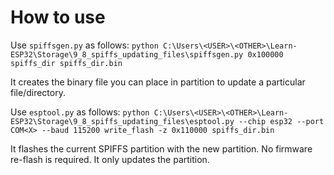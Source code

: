 # How to use

Use `spiffsgen.py` as follows:
`python C:\Users\<USER>\<OTHER>\Learn-ESP32\Storage\9_8_spiffs_updating_files\spiffsgen.py 0x100000 spiffs_dir spiffs_dir.bin`

It creates the binary file you can place in partition to update a particular file/directory.

Use `esptool.py` as follows:
`python C:\Users\<USER>\<OTHER>\Learn-ESP32\Storage\9_8_spiffs_updating_files\esptool.py --chip esp32 --port COM<X> --baud 115200 write_flash -z 0x110000 spiffs_dir.bin`

It flashes the current SPIFFS partition with the new partition.
No firmware re-flash is required. It only updates the partition.
